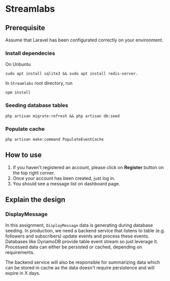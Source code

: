 # Streamlabs
## Prerequisite
Assume that Laravel has been configurated correctly on your environment.

### Install dependecies
On Unbuntu
```
sudo apt install sqlite3 && sudo apt install redis-server.
```
In `Streamlabs` root directory, run
```
npm install
```

### Seeding database tables
```
php artisan migrate:refresh && php artisan db:seed
```

### Populate cache
```
php artisan make:command PopulateEventCache
```

## How to use
1. If you haven't registered an account, please click on **Register** button on the top right corner.
2. Once your account has been created, just log in.
3. You should see a message list on dashboard page.

## Explain the design
### DisplayMessage
In this assignment, `DisplayMessage` data is generating during database seeding. In production, we need a backend service that listens to table (e.g. followers and subscribers) update events and process these events. Databases like DynamoDB provide table event stream so just leverage it. Processed data can either be persisted or cached, depending on requirements.

The backend service will also be responsible for summarizing data which can be stored in cache as the data doesn't require persistence and will expire in X days.